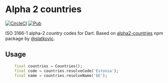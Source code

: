 # Alpha 2 countries

[![CircleCI](https://circleci.com/gh/ChangeFinance/alpha2_countries.svg?style=svg)](https://circleci.com/gh/ChangeFinance/alpha2_countries)
[![Pub](https://img.shields.io/badge/Pub-1.0.5-orange.svg)](https://pub.dartlang.org/packages/alpha2_countries)


ISO 3166-1 alpha-2 country codes for Dart. Based on [alpha2-countries](https://github.com/slatkovic/alpha2-countries) npm package by [@slatkovic](https://github.com/slatkovic). 

## Usage

```dart
    final countries = Countries();
    final code = countries.resolveCode('Estonia');
    final name = countries.resolveName('EE');
```

